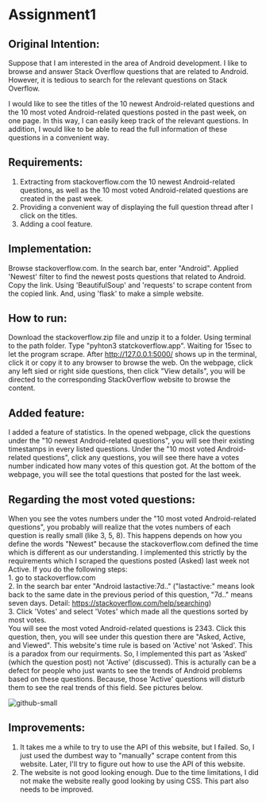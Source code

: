 # Assignment1

## Original Intention:

Suppose that I am interested in the area of Android development. I like to browse and answer Stack Overflow questions that are related to Android. However, it is tedious to search for the relevant questions on Stack Overflow. 

I would like to see the titles of the 10 newest Android-related questions and the 10 most voted Android-related questions posted in the past week, on one page. In this way, I can easily keep track of the relevant questions. In addition, I would like to be able to read the full information of these questions in a convenient way. 

## Requirements:
1. Extracting from stackoverflow.com the 10 newest Android-related questions, as well as the 10 most voted Android-related questions are created in the past week. <br/>
2. Providing a convenient way of displaying the full question thread after I click on the titles. <br/>
3. Adding a cool feature. 


## Implementation:
Browse stackoverflow.com. In the search bar, enter "Android". Applied 'Newest' filter to find the newest posts questions that related to Android. Copy the link. Using 'BeautifulSoup' and 'requests' to scrape content from the copied link. And, using 'flask' to make a simple website. 

## How to run:
Download the stackoverflow.zip file and unzip it to a folder. Using terminal to the path folder. Type "pyhton3 statckoverflow.app". Waiting for 15sec to let the program scrape. After http://127.0.0.1:5000/ shows up in the terminal, click it or copy it to any browser to browse the web. On the webpage, click any left sied or right side questions, then click "View details", you will be directed to the corresponding StackOverflow website to browse the content. 

## Added feature: 
I added a feature of statistics. In the opened webpage, click the questions under the "10 newest Android-related questions", you will see their existing timestamps in every listed questions. Under the "10 most voted Android-related questions", click any questions, you will see there have a votes number indicated how many votes of this question got. At the bottom of the webpage, you will see the total questions that posted for the last week. 

## Regarding the most voted questions: 
When you see the votes numbers under the "10 most voted Android-related questions", you probably will realize that the votes numbers of each question is really small (like 3, 5, 8). This happens depends on how you define the words "Newest" because the stackoverflow.com defined the time which is different as our understanding. I implemented this strictly by the requirements which I scraped the questions posted (Asked) last week not Active. If you do the following steps: <br />1. go to stackoverflow.com <br />2. In the search bar enter "Android lastactive:7d.." ("lastactive:" means look back to the same date in the previous period of this question, "7d.." means seven days. Detail: https://stackoverflow.com/help/searching) <br />3. Click 'Votes' and select 'Votes' which made all the questions sorted by most votes. <br/>
You will see the most voted Android-related questions is 2343. Click this question, then, you will see under this question there are "Asked, Active, and Viewed". This website's time rule is based on 'Active' not 'Asked'. This is a paradox from our requirments. So, I implemented this part as 'Asked' (which the question post) not 'Active' (discussed). This is acturally can be a defect for people who just wants to see the trends of Android problems based on these questions. Because, those 'Active' questions will disturb them to see the real trends of this field. See pictures below. 

![github-small](https://github.com/66stevengai/Assignment1/blob/master/Images/Search%20results.png=250x250)

## Improvements:
1. It takes me a while to try to use the API of this website, but I failed. So, I just used the dumbest way to "manually" scrape content from this website. Later, I'll try to figure out how to use the API of this website. <br />
2. The website is not good looking enough. Due to the time limitations, I did not make the website really good looking by using CSS. This part also needs to be improved. 

